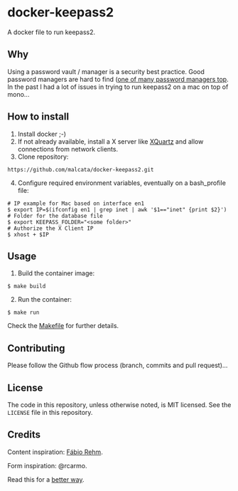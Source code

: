 # docker-keepass2

A docker file to run keepass2.

## Why

Using a password vault / manager is a security best practice.
Good password managers are hard to find ([one of many password managers top](http://lifehacker.com/5529133/five-best-password-managers). In the past I had a lot of issues in trying to run keepass2 on a mac on top of mono...

## How to install

1. Install docker ;-)
2. If not already available, install a X server like [XQuartz](https://www.xquartz.org/) and allow connections from network clients.
3. Clone repository: 
```shell
https://github.com/malcata/docker-keepass2.git
```
4. Configure required environment variables, eventually on a bash_profile file:
```shell
# IP example for Mac based on interface en1
$ export IP=$(ifconfig en1 | grep inet | awk '$1=="inet" {print $2}')
# Folder for the database file
$ export KEEPASS_FOLDER="<some folder>"
# Authorize the X Client IP
$ xhost + $IP 
```

## Usage

1. Build the container image:
```shell
$ make build
```

2. Run the container:
```shell
$ make run
```

Check the [Makefile](Makefile) for further details.

## Contributing

Please follow the Github flow process (branch, commits and pull request)...

## License

The code in this repository, unless otherwise noted, is MIT licensed. See the `LICENSE` file in this repository.

## Credits

Content inspiration: [Fábio Rehm](http://fabiorehm.com/blog/2014/09/11/running-gui-apps-with-docker/).

Form inspiration: @rcarmo.

Read this for a [better way](http://wiki.ros.org/docker/Tutorials/GUI).

